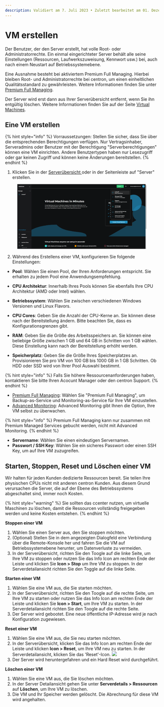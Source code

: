 ```yaml
---
description: Validiert am 7. Juli 2023 • Zuletzt bearbeitet am 01. Dezember 2023
---
```


# VM erstellen

Der Benutzer, der den Server erstellt, hat volle Root- oder Administratorrechte. Ein einmal eingerichteter Server behält alle seine Einstellungen (Ressourcen, Laufwerkszuweisung, Kennwort usw.) bei, auch nach einem Neustart auf Betriebssystemebene.&#x20;

Eine Ausnahme besteht bei aktiviertem Premium Full Managing. Hierbei bleiben Root- und Administratorrechte bei centron, um einen einheitlichen Qualitätsstandard zu gewährleisten. Weitere Informationen finden Sie unter [Premium Full Managing](broken-reference).

Der Server wird erst dann aus Ihrer Serverübersicht entfernt, wenn Sie ihn entgültig löschen. Weitere Informationen finden Sie auf der Seite [Virtual Machines](broken-reference).



## Eine VM erstellen

{% hint style="info" %}
Vorraussetzungen: Stellen Sie sicher, dass Sie über die entsprechenden Berechtigungen verfügen. Nur Vertragsinhaber, Serveradmins oder Benutzer mit der Berechtigung "Serverberechtigungen" können eine VM einrichten. Andere Benutzertypen haben nur Lesezugriff oder gar keinen Zugriff und können keine Änderungen bereitstellen.
{% endhint %}

1. Klicken Sie in der [Serverübersicht ](broken-reference)oder in der Seitenleiste auf "Server" erstellen.

<figure><img src="../.gitbook/assets/image.png" alt=""><figcaption></figcaption></figure>

2. Während des Erstellens einer VM, konfigurieren Sie folgende Einstellungen:

* **Pool**: Wählen Sie einen Pool, der Ihren Anforderungen entspricht. Sie erhalten zu jedem Pool eine Anwendungsempfehlung.
* **CPU Architektur**: Innerhalb Ihres Pools können Sie ebenfalls Ihre CPU Architektur (AMD oder Intel) wählen.
* **Betriebssystem**: Wählen Sie zwischen verschiedenen Windows Versionen und Linux Flavors.



* **CPU Cores**: Geben Sie die Anzahl der CPU-Kerne an. Sie können diese nach der Bereitstellung ändern. Bitte beachten Sie, dass es Konfigurationsgrenzen gibt.
* **RAM**: Geben Sie die Größe des Arbeitsspeichers an. Sie können eine beliebige Größe zwischen 1 GB und 64 GB in Schritten von 1 GB wählen. Diese Einstellung kann nach der Bereitstellung erhöht werden.
* **Speicherplatz**: Geben Sie die Größe Ihres Speicherplatzes an. Provisionieren Sie pro VM von 100 GB bis 1000 GB in 1 GB Schritten. Ob HDD oder SSD wird von Ihrer Pool Auswahl bestimmt.&#x20;

{% hint style="info" %}
Falls Sie höhere Ressourcenanforderungen haben, kontaktieren Sie bitte Ihren Acocunt Manager oder den centron Support.
{% endhint %}



* [Premium Full Managing](broken-reference): Wählen Sie "Premium Full Managing", um Backup-as-Service und Monitoring-as-Service für Ihre VM einzustellen.&#x20;
* [Advanced Monitoring](broken-reference): Advanced Monitoring gibt Ihnen die Option, Ihre VM selbst zu überwachen.

{% hint style="info" %}
Premium Full Managing kann nur zusammen mit Premium Managed Services gebucht werden, nicht mit Advanced Monitoring.
{% endhint %}



* **Servername**: Wählen Sie einen eindeutigen Servernamen.
* **Passwort / SSH Key**: Wählen Sie ein sicheres Passwort oder einen SSH Key, um auf Ihre VM zuzugreifen.



## Starten, Stoppen, Reset und Löschen einer VM

Wir halten für jeden Kunden dedizierte Ressourcen bereit. Sie teilen Ihre physischen CPUs nicht mit anderen centron Kunden. Aus diesem Grund verursachen die Server, die auf der Ebene des Betriebssystems abgeschaltet sind, immer noch Kosten.&#x20;

{% hint style="warning" %}
Sie sollten das ccenter nutzen, um virtuelle Maschinen zu löschen, damit die Ressourcen vollständig freigegeben werden und keine Kosten entstehen.
{% endhint %}



**Stoppen einer VM**

1. Wählen Sie einen Server aus, den Sie stoppen möchten.
2. (Optional) Stellen Sie in dem angezeigten Dialogfeld eine Verbindung über die Remote-Konsole her und fahren Sie die VM auf Betriebssystemebene herunter, um Datenverluste zu vermeiden.
3. In der Serverübersicht, richten Sie den Toogle auf die linke Seite, um Ihre VM zu stoppen oder nutzen Sie das Info Icon am rechten Ende der Leiste und klicken Sie **Icon > Stop** um Ihre VM zu stoppen. In der Serverdetailansicht richten Sie den Toggle auf die linke Seite.



**Starten einer VM**

1. Wählen Sie eine VM aus, die Sie starten möchten.
2. In der Serverübersicht, richten Sie den Toogle auf die rechte Seite, um Ihre VM zu starten oder nutzen Sie das Info Icon am rechten Ende der Leiste und klicken Sie **Icon > Start**, um Ihre VM zu starten. In der Serverdetailansicht richten Sie den Toogle auf die rechte Seite.
3. Der Server wird gebootet. Eine neue öffentliche IP-Adresse wird je nach Konfiguration zugewiesen.&#x20;



**Reset einer VM**

1. Wählen Sie eine VM aus, die Sie neu starten möchten.
2. In der Serverübersicht, klicken Sie das Info Icon am rechten Ende der Leiste und klicken **Icon > Reset**, um Ihre VM neu zu starten. In der Serverdetailansicht, klicken Sie das 'Reset'-Icon. ![](broken-reference)
3. Der Server wird heruntergefahren und ein Hard Reset wird durchgeführt.



**Löschen einer VM**

1. Wählen Sie eine VM aus, die Sie löschen möchten.
2. In der Server Detailansicht gehen Sie unter **Serverdetails > Ressourcen** auf **Löschen**, um Ihre VM zu löschen.
3. Die VM und Ihr Speicher werden gelöscht. Die Abrechnung für diese VM wird angehalten.&#x20;
